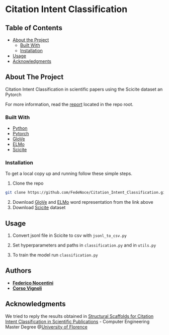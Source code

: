 # Citation Intent Classification


## Table of Contents

* [About the Project](#about-the-project)
  * [Built With](#built-with)
  * [Installation](#installation)
* [Usage](#usage)
* [Acknowledgments](#acknowledgments)



## About The Project


Citation Intent Classification in scientific papers using the Scicite dataset an Pytorch

For more information, read the [report](report.pdf) located in the repo
root.

### Built With

* [Python](https://www.python.org/)
* [Pytorch](https://pytorch.org/)
* [GloVe](https://nlp.stanford.edu/projects/glove/)
* [ELMo](https://allenai.org/allennlp/software/elmo)
* [Scicite](https://s3-us-west-2.amazonaws.com/ai2-s2-research/scicite/scicite.tar.gz)





### Installation
To get a local copy up and running follow these simple steps.

1. Clone the repo
```sh
git clone https://github.com/FedeNoce/Citation_Intent_Classification.git
```
2. Download [GloVe](https://nlp.stanford.edu/projects/glove/) and [ELMo](https://allenai.org/allennlp/software/elmo) word representation from the link above
3. Download [Scicite](https://s3-us-west-2.amazonaws.com/ai2-s2-research/scicite/scicite.tar.gz) dataset


## Usage

1. Convert jsonl file in Scicite to csv with ```jsonl_to_csv.py```

1. Set hyperparameters and paths in ```classification.py``` and in ```utils.py```

2. To train the model run ```classification.py```

## Authors

* [**Federico Nocentini**](https://github.com/FedeNoce)
* [**Corso Vignoli**](https://github.com/CVignoli)

## Acknowledgments
We tried to reply the results obtained in [Structural Scaffolds for Citation Intent Classification in Scientific Publications](https://arxiv.org/pdf/1904.01608.pdf) - Computer Engineering Master Degree @[University of Florence](https://www.unifi.it/changelang-eng.html)

